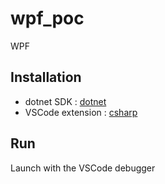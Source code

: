 # wpf_poc
WPF

## Installation

* dotnet SDK : [dotnet](https://dotnet.microsoft.com/fr-fr/download)
* VSCode extension :  [csharp](https://marketplace.visualstudio.com/items?itemName=ms-dotnettools.csharp)

## Run 

Launch with the VSCode debugger